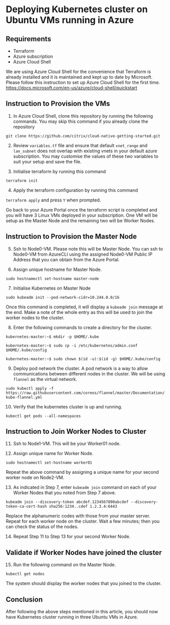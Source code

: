 # Deploying Kubernetes cluster on Ubuntu VMs running in Azure

## Requirements
- Terraform
- Azure subscription
- Azure Cloud Shell

We are using Azure Cloud Shell for the convenience that Terraform is already installed and it is maintained and kept up to date by Microsoft. Please follow this instruction to set up Azure Cloud Shell for the first time. https://docs.microsoft.com/en-us/azure/cloud-shell/quickstart

## Instruction to Provision the VMs

1. In Azure Cloud Shell, clone this repository by running the following commands. You may skip this command if you already clone the repository

`git clone https://github.com/citrix/cloud-native-getting-started.git`

2. Review `variables.tf` file and ensure that default `vnet_range` and `lan_subnet` does not overlap with existing vnets in your default azure subscription.  You may customise the values of these two variables to suit your setup and save the file.

3. Initialise terraform by running this command

`terraform init`

4. Apply the terraform configuration by running this command

`terraform apply` and press `Y` when prompted.

Go back to your Azure Portal once the terraform script is completed and you will have 3 Linux VMs deployed in your subscription. One VM will be setup as the Master Node and the remaining two will be Worker Nodes.


## Instruction to Provision the Master Node

5. Ssh to Node0-VM. Please note this will be Master Node. You can ssh to Node0-VM from AzureCLI using the assigned Node0-VM Public IP Address that you can obtain from the Azure Portal.

6. Assign unique hostname for Master Node.

`sudo hostnamectl set-hostname master-node`

7. Initialise Kubernetes on Master Node

`sudo kubeadm init --pod-network-cidr=10.244.0.0/16`

Once this command is completed, it will display a 
`kubeadm join` message at the end. Make a note of the whole entry as this will be used to join the worker nodes to the cluster.

8. Enter the following commands to create a directory for the cluster.

`kubernetes-master:~$ mkdir -p $HOME/.kube`

`kubernetes-master:~$ sudo cp -i /etc/kubernetes/admin.conf $HOME/.kube/config`

`kubernetes-master:~$ sudo chown $(id -u):$(id -g) $HOME/.kube/config`

9. Deploy pod network the cluster. A pod network is a way to allow communications between different nodes in the cluster. We will be using `flannel` as the virtual network.

`sudo kubectl apply -f https://raw.githubusercontent.com/coreos/flannel/master/Documentation/kube-flannel.yml`

10. Verify that the kubernetes cluster is up and running. 

`kubectl get pods --all-namespaces`


## Instruction to Join Worker Nodes to Cluster

11. Ssh to Node1-VM. This will be your Worker01 node.

12. Assign unique name for Worker Node.

`sudo hostnamectl set-hostname worker01`

Repeat the above command by assigning a unique name for your second worker node on Node2-VM.

13. As indicated in Step 7, enter `kubeadm join` command on each of your Worker Nodes that you noted from Step 7 above.

`kubeadm join --discovery-token abcdef.1234567890abcdef --discovery-token-ca-cert-hash sha256:1234..cdef 1.2.3.4:6443`

Replace the alphanumeric codes with those from your master server. Repeat for each worker node on the cluster. Wait a few minutes; then you can check the status of the nodes.

14. Repeat Step 11 to Step 13 for your second Worker Node. 

## Validate if Worker Nodes have joined the cluster

15. Run the following command on the Master Node.

`kubectl get nodes`

The system should display the worker nodes that you joined to the cluster.


## Conclusion

After following the above steps mentioned in this article, you should now have Kubernetes cluster running in three Ubuntu VMs in Azure.







